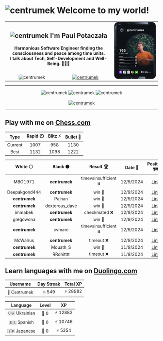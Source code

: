 <h1>
  <img
    src="https://emojis.slackmojis.com/emojis/images/1531849430/4246/blob-sunglasses.gif"
    width="30"
    alt="centrumek"
  />
  Welcome to my world!
</h1>

<table>
  <tbody>
    <tr>
      <td align="center" width="70%" colspan="2">
        <h2>
          <img
            src="https://raw.githubusercontent.com/MartinHeinz/MartinHeinz/master/wave.gif"
            width="30px"
            alt="centrumek"
          />
          I'm Paul Potaczała
        </h2>
        <h4>
          Harmonious Software Engineer finding the consciousness and peace among time units.
          <br/>
          I talk about Tech, Self-Development and Well-Being. 🌿🧘🚀
        </h4>
      </td>
      <td width="30%" rowspan="2">
        <a href="https://app.daily.dev/centrumek">
          <img
            src="./devcard.svg"
            alt="centrumek"
          />
        </a>
      </td>
    </tr>
    <tr align="center">
      <td>
        <img
          src="https://komarev.com/ghpvc/?username=centrumek&label=visitors&color=0e75b6&style=flat"
          alt="centrumek"
        >
      </td>
      <td>
        <a href="https://stackoverflow.com/users/14496012/centrumek">
          <img
            src="https://stackoverflow.com/users/flair/14496012.png?theme=dark"
            alt="centrumek"
          >
        </a>
      </td>
    </tr>
  </tbody>
</table>

---
<div align="center">
  <img 
    src="https://github-readme-stats.vercel.app/api?username=centrumek&show_icons=true&count_private=true&theme=dark&hide_border=true&hide=issues,contribs&bg_color=00000000"
    alt="centrumek"
  />
  <img
    src="https://github-readme-stats.vercel.app/api/top-langs/?username=centrumek&layout=compact&hide_border=true&theme=dark&bg_color=00000000&langs_count=6&exclude_repo=air-statistic-app"
    alt="centrumek"
  />
  <img 
    src="https://github-readme-streak-stats.herokuapp.com?user=centrumek&theme=dark&hide_border=true&background=FFFFFF00"
    alt="centrumek"
  />
  <br/>
  <br/>
  <a href="https://www.buymeacoffee.com/centrumek">
    <img
      src="https://cdn.buymeacoffee.com/buttons/v2/default-orange.png"
      height="50"
      width="210"
      alt="centrumek"
    />
  </a>
</div>

---

## Play with me on [Chess.com](https://www.chess.com/member/centrumek)

<div align="center">
<!--START_SECTION:chessStats-->
<!-- Automatically generated with https://github.com/Balastrong/chess-stats-action -->

| Type | Rapid ⏲️ | Blitz ⚡ | Bullet 🔫 |
|:---:|:---:|:---:|:---:|
| Current | 1007 | 958 | 1130 |
| Best | 1132 | 1098 | 1222 |

| White ⚪ | Black ⚫ | Result 🏆 | Date 📅 | Position 🗺️ | Type 🕕 |
|:---:|:---:|:---:|:---:|:---:|:---:|
| MBO1971 | **centrumek** | timevsinsufficient ⏸️ | 12/9/2024 | <a href="http://www.ee.unb.ca/cgi-bin/tervo/fen.pl?select=Q7/2k5/1R6/8/8/2P3P1/2P4K/8 w - -">Link</a> | Bullet |
| Deepakgond444 | **centrumek** | win 🥇 | 12/9/2024 | <a href="http://www.ee.unb.ca/cgi-bin/tervo/fen.pl?select=5r1r/pp6/1kp2R2/3p3B/2PP3K/N3Q1P1/PP6/8 w - -">Link</a> | Bullet |
| **centrumek** | Pajhan | win 🥇 | 12/9/2024 | <a href="http://www.ee.unb.ca/cgi-bin/tervo/fen.pl?select=Q4kr1/7R/2p1p1p1/2PpPbQ1/1P1P4/5P2/3N4/2K5 b - -">Link</a> | Bullet |
| **centrumek** | dexterous_dave | win 🥇 | 12/9/2024 | <a href="http://www.ee.unb.ca/cgi-bin/tervo/fen.pl?select=rn1q1rk1/1b1p2Qp/pp1b2n1/2pP1p2/P1P5/1P3KP1/1B2N2P/5B1R b - -">Link</a> | Bullet |
| immabek | **centrumek** | checkmated ❌ | 12/9/2024 | <a href="http://www.ee.unb.ca/cgi-bin/tervo/fen.pl?select=4b2r/2Qk2q1/p3p3/B4p1n/P2P1Pp1/6P1/5K1N/7R b - -">Link</a> | Bullet |
| gregowona | **centrumek** | win 🥇 | 12/9/2024 | <a href="http://www.ee.unb.ca/cgi-bin/tervo/fen.pl?select=r3k3/8/6q1/p2PP2p/PpP1p1pP/1P2P1P1/R3Nr2/2QK3R w q -">Link</a> | Bullet |
| **centrumek** | cvmarc | timevsinsufficient ⏸️ | 12/9/2024 | <a href="http://www.ee.unb.ca/cgi-bin/tervo/fen.pl?select=8/2K5/8/8/R7/1Q6/8/2k5 w - -">Link</a> | Bullet |
| McWalrus | **centrumek** | timeout ❌ | 12/9/2024 | <a href="http://www.ee.unb.ca/cgi-bin/tervo/fen.pl?select=8/p7/5k2/5R2/6P1/5PK1/r2r2P1/8 b - -">Link</a> | Bullet |
| **centrumek** | Mouath_S | win 🥇 | 11/9/2024 | <a href="http://www.ee.unb.ca/cgi-bin/tervo/fen.pl?select=8/8/2k5/p1p1p2R/P1P1P2P/3K1n2/8/8 b - -">Link</a> | Bullet |
| **centrumek** | RRohitttt | timeout ❌ | 11/9/2024 | <a href="http://www.ee.unb.ca/cgi-bin/tervo/fen.pl?select=5q2/1kp5/p7/8/P7/5nP1/KP5P/8 w - -">Link</a> | Bullet |

<!--END_SECTION:chessStats-->
</div>

## Learn languages with me on [Duolingo.com](https://www.duolingo.com/profile/Centrumek)

<div align="center">
<!--START_SECTION:duolingoStats-->
<!-- Automatically generated with https://github.com/centrumek/duolingo-readme-stats-->

| Username | Day Streak | Total XP |
|:---:|:---:|:---:|
| 👤 Centrumek | 🔥 549 | ⚡ 28982 |

| Language | Level | XP |
|:---:|:---:|:---:|
| 🇺🇦 Ukrainian | 👑 0 | ⚡ 12882 |
| 🇪🇸 Spanish | 👑 0 | ⚡ 10746 |
| 🇯🇵 Japanese | 👑 0 | ⚡ 5354 |

<!--END_SECTION:duolingoStats-->
</div>
<!--
**centrumek/centrumek** is a ✨ _special_ ✨ repository because its `README.md` (this file) appears on your GitHub profile.

Here are some ideas to get you started:

- 🔭 I’m currently working on ...
- 🌱 I’m currently learning ...
- 👯 I’m looking to collaborate on ...
- 🤔 I’m looking for help with ...
- 💬 Ask me about ...
- 📫 How to reach me: ...
- 😄 Pronouns: ...
- ⚡ Fun fact: ...
-->
